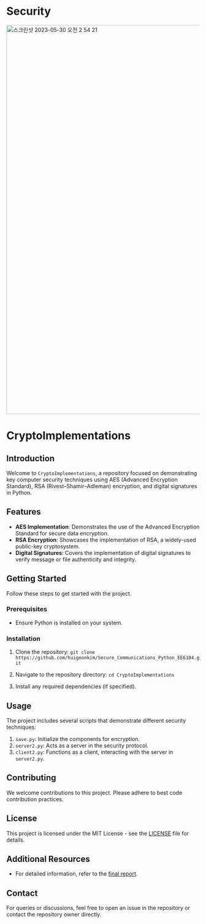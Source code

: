 # Security
<img width="1014" alt="스크린샷 2023-05-30 오전 2 54 21" src="https://github.com/huigeonkim/Security/assets/127160318/d0799e15-becd-4a59-b417-21f34531673f">

# CryptoImplementations

## Introduction
Welcome to `CryptoImplementations`, a repository focused on demonstrating key computer security techniques using AES (Advanced Encryption Standard), RSA (Rivest–Shamir–Adleman) encryption, and digital signatures in Python.

## Features
- **AES Implementation**: Demonstrates the use of the Advanced Encryption Standard for secure data encryption.
- **RSA Encryption**: Showcases the implementation of RSA, a widely-used public-key cryptosystem.
- **Digital Signatures**: Covers the implementation of digital signatures to verify message or file authenticity and integrity.

## Getting Started
Follow these steps to get started with the project.

### Prerequisites
- Ensure Python is installed on your system.

### Installation
1. Clone the repository:
`git clone https://github.com/huigeonkim/Secure_Communications_Python_EE6104.git`

2. Navigate to the repository directory:
`cd CryptoImplementations`

3. Install any required dependencies (if specified).

## Usage
The project includes several scripts that demonstrate different security techniques:
1. `save.py`: Initialize the components for encryption.
2. `server2.py`: Acts as a server in the security protocol.
3. `client2.py`: Functions as a client, interacting with the server in `server2.py`.

## Contributing
We welcome contributions to this project. Please adhere to best code contribution practices.

## License
This project is licensed under the MIT License - see the [LICENSE](LICENSE.md) file for details.

## Additional Resources
- For detailed information, refer to the [final report]([https://drive.google.com/link-to-final-report]([https://drive.google.com/file/d/1f83Y5704DL694mjadM2tzaPAhEgBFNqc/view?usp=sharing](https://drive.google.com/file/d/1f83Y5704DL694mjadM2tzaPAhEgBFNqc/view?usp=sharing))).

## Contact
For queries or discussions, feel free to open an issue in the repository or contact the repository owner directly.

